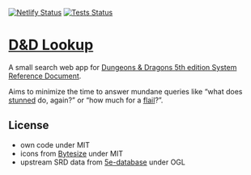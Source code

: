 [![Netlify Status](https://api.netlify.com/api/v1/badges/c2b8afa6-61cc-49a9-9e57-39d8276aa96f/deploy-status)](https://app.netlify.com/sites/dnd-rarst/deploys)
[![Tests Status](https://github.com/rarst/dnd-lookup/actions/workflows/tests.yml/badge.svg)](https://github.com/Rarst/dnd-lookup/actions/workflows/tests.yml)

# [D&D Lookup](https://dnd.rarst.net/)

A small search web app for [Dungeons & Dragons 5th edition System Reference Document](https://dnd.wizards.com/articles/features/systems-reference-document-srd).

Aims to minimize the time to answer mundane queries like “what does [stunned](https://dnd.rarst.net/#stunned) do, again?” or “how much for a [flail](https://dnd.rarst.net/#flail)?”.

## License

- own code under MIT
- icons from [Bytesize](https://github.com/danklammer/bytesize-icons) under MIT
- upstream SRD data from [5e-database](https://github.com/bagelbits/5e-database) under OGL
